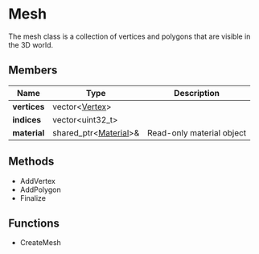 # Mesh #
The mesh class is a collection of vertices and polygons that are visible in the 3D world.

## Members ##
| Name | Type | Description |
| --- | --- | --- |
| **vertices** | vector<[Vertex](CPP_Vertex)\> | |
| **indices** | vector<uint32_t\> |  |
| **material** | shared_ptr<[Material](API_Material.md)\>& | Read-only material object |

## Methods ##
- AddVertex
- AddPolygon
- Finalize

## Functions ##
- CreateMesh
